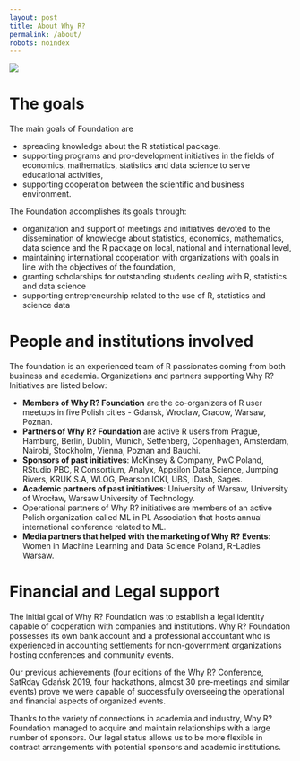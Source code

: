 ```yaml
---
layout: post
title: About Why R?
permalink: /about/
robots: noindex
---
```


<img src="/foundation/images/fulls/about.JPG" class="image">

# The goals

The main goals of Foundation are

- spreading knowledge about the R statistical package.
- supporting programs and pro-development initiatives in the fields of economics, mathematics, statistics and data science to serve educational activities,
- supporting cooperation between the scientific and business environment.

The Foundation accomplishes its goals through:

- organization and support of meetings and initiatives devoted to the dissemination of knowledge about statistics, economics, mathematics, data science and the R package on local, national and international level,
- maintaining international cooperation with organizations with goals in line with the objectives of the foundation,
- granting scholarships for outstanding students dealing with R, statistics and data science
- supporting entrepreneurship related to the use of R, statistics and science data

# People and institutions involved

The foundation is an experienced team of R passionates coming from both business and academia. Organizations and partners supporting Why R? Initiatives are listed below:

- **Members of Why R? Foundation** are the co-organizers of R user meetups in five Polish cities - Gdansk, Wroclaw, Cracow, Warsaw, Poznan.
- **Partners of Why R? Foundation** are active R users from Prague, Hamburg, Berlin, Dublin, Munich, Setfenberg, Copenhagen, Amsterdam, Nairobi, Stockholm, Vienna, Poznan and Bauchi.
- **Sponsors of past initiatives**: McKinsey & Company, PwC Poland, RStudio PBC, R Consortium, Analyx, Appsilon Data Science, Jumping Rivers, KRUK S.A, WLOG, Pearson IOKI, UBS, iDash, Sages.
- **Academic partners of past initiatives**: University of Warsaw, University of  Wrocław,  Warsaw University of  Technology.
- Operational partners of Why R? initiatives are members of an active Polish organization called ML in PL Association that hosts annual international conference related to ML.
- **Media partners that helped with the marketing of Why R? Events**: Women in Machine Learning and Data Science Poland, R-Ladies Warsaw.

# Financial and Legal support

The initial goal of Why R? Foundation was to establish a legal identity capable of cooperation with companies and institutions. Why R? Foundation possesses its own bank account and a professional accountant who is experienced in accounting settlements for non-government organizations hosting conferences and community events.

Our previous achievements (four editions of the Why R? Conference, SatRday Gdańsk 2019, four hackathons, almost 30 pre-meetings and similar events) prove we were capable of successfully overseeing the operational and financial aspects of organized events. 

Thanks to the variety of connections in academia and industry, Why R? Foundation managed to acquire and maintain relationships with a large number of sponsors. Our legal status allows us to be more flexible in contract arrangements with potential sponsors and academic institutions. 
